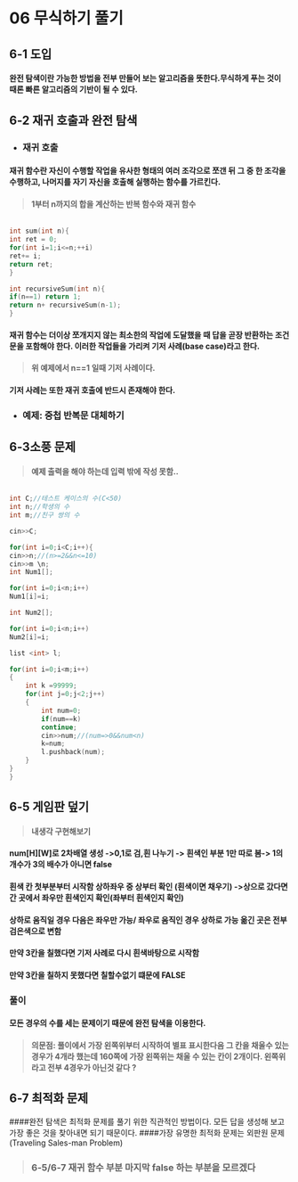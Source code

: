 # 06 무식하기 풀기
## 6-1 도입
#### **완전 탐색**이란 가능한 방법을 **전부** 만들어 보는 알고리즘을 뜻한다.무식하게 푸는 것이 때론 빠른 알고리즘의 기반이 될 수 있다.

## 6-2 재귀 호출과 완전 탐색
* ### 재귀 호출
#### **재귀 함수**란 자신이 수행할 작업을 유사한 형태의 여러 조각으로 쪼갠 뒤 그 중 한 조각을 수행하고, 나머지를 **자기 자신을 호출해 실행하는 함수**를 가르킨다.
> #### 1부터 n까지의 합을 계산하는 반복 함수와 재귀 함수
```c++

int sum(int n){
int ret = 0;
for(int i=1;i<=n;++i)
ret+= i;
return ret;
}

int recursiveSum(int n){
if(n==1) return 1;
return n+ recursiveSum(n-1);
}
```
#### 재귀 함수는 더이상 쪼개지지 않는 최소한의 작업에 도달했을 때 답을 곧장 반환하는 조건문을 포함해야 한다. 이러한 작업들을 가리켜 기저 사례(base case)라고 한다.
> #### 위 예제에서 n==1 일때 기저 사례이다.
#### 기저 사례는 또한 재귀 호출에 반드시 존재해야 한다.

* ### 예제: 중첩 반복문 대체하기
## 6-3소풍 문제
> #### 예제 출력을 해야 하는데 입력 밖에 작성 못함..
```c++

int C;//테스트 케이스의 수(C<50)
int n;//학생의 수 
int m;//친구 쌍의 수

cin>>C;

for(int i=0;i<C;i++){
cin>>n;//(n>=2&&n<=10)
cin>>m \n;
int Num1[];

for(int i=0;i<n;i++)
Num1[i]=i;

int Num2[];

for(int i=0;i<n;i++)
Num2[i]=i;

list <int> l;

for(int i=0;i<m;i++)
{
	int k =99999;
	for(int j=0;j<2;j++)
	{
		int num=0;
		if(num==k)
		continue;
		cin>>num;//(num=>0&&num<n)
		k=num;
		l.pushback(num);
	}
}		
}
```
## 6-5 게임판 덮기
> #### 내생각 구현해보기
#### num[H][W]로 2차배열 생성 ->0,1로 검,흰 나누기 -> 흰색인 부분 1만 따로 봄-> 1의 개수가 3의 배수가 아니면 false
#### 흰색 칸 첫부분부터 시작함  상하좌우 중 상부터 확인 (흰색이면 채우기) ->상으로 갔다면 간 곳에서 좌우만 흰색인지 확인(좌부터 흰색인지 확인)
#### 상하로 움직일 경우 다음은 좌우만 가능/ 좌우로 움직인 경우 상하로 가능 옮긴 곳은 전부 검은색으로 변함 
#### 만약 3칸을 칠했다면  기저 사례로 다시 흰색바탕으로 시작함
#### 만약 3칸을 칠하지 못했다면 칠할수없기 떄문에 FALSE
### 풀이
#### 모든 경우의 수를 세는 문제이기 때문에 완전 탐색을 이용한다.
> #### 의문점: 풀이에서 가장 왼쪽위부터 시작하여 별표 표시한다음 그 칸을 채울수 있는 경우가 4개라 했는데 160쪽에 가장 왼쪽위는 채울 수 있는 칸이 2개이다.  왼쪽위라고 전부 4경우가 아닌것 같다 ?
## 6-7 최적화 문제
####완전 탐색은 최적화 문제를 풀기 위한 직관적인 방법이다. 모든 답을 생성해 보고 가장 좋은 것을 찾아내면 되기 때문이다.
####가장 유명한 최적화 문제는 외판원 문제(Traveling Sales-man Problem)
> ### 6-5/6-7 재귀 함수 부분 마지막 false 하는 부분을 모르겠다
